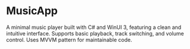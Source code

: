 # MusicApp
A minimal music player built with C# and WinUI 3, featuring a clean and intuitive interface. Supports basic playback, track switching, and volume control. Uses MVVM pattern for maintainable code.
